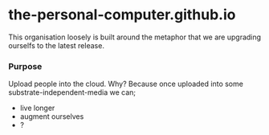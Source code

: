 # the-personal-computer.github.io

This organisation loosely is built around the metaphor that we are upgrading ourselfs to the latest release.

### Purpose

Upload people into the cloud.
Why? Because once uploaded into some substrate-independent-media we can;
* live longer
* augment ourselves 
* ?
